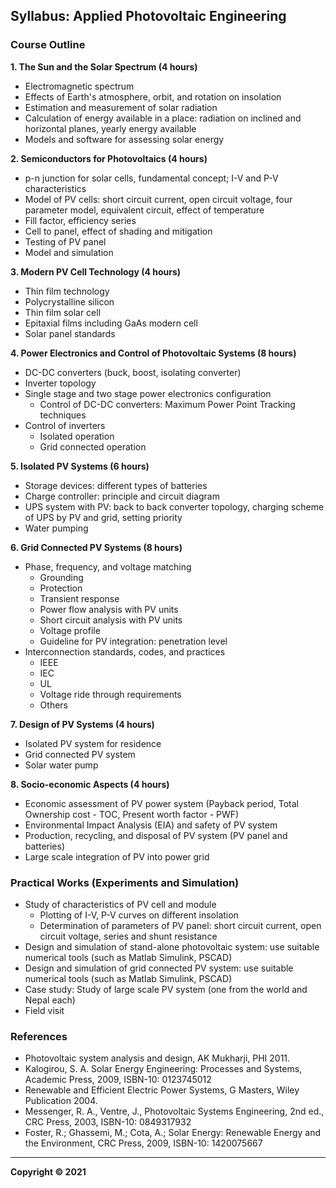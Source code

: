 ## Syllabus: Applied Photovoltaic Engineering

### Course Outline

**1. The Sun and the Solar Spectrum (4 hours)**
  * Electromagnetic spectrum
  * Effects of Earth's atmosphere, orbit, and rotation on insolation
  * Estimation and measurement of solar radiation
  * Calculation of energy available in a place: radiation on inclined and horizontal planes, yearly energy available
  * Models and software for assessing solar energy

**2. Semiconductors for Photovoltaics (4 hours)**
  * p-n junction for solar cells, fundamental concept; I-V and P-V characteristics
  * Model of PV cells: short circuit current, open circuit voltage, four parameter model, equivalent circuit, effect of temperature
  * Fill factor, efficiency series
  * Cell to panel, effect of shading and mitigation
  * Testing of PV panel
  * Model and simulation

**3. Modern PV Cell Technology (4 hours)**
  * Thin film technology
  * Polycrystalline silicon
  * Thin film solar cell
  * Epitaxial films including GaAs modern cell
  * Solar panel standards

**4. Power Electronics and Control of Photovoltaic Systems (8 hours)**
  * DC-DC converters (buck, boost, isolating converter)
  * Inverter topology
  * Single stage and two stage power electronics configuration
    * Control of DC-DC converters: Maximum Power Point Tracking techniques
  * Control of inverters
    * Isolated operation
    * Grid connected operation

**5. Isolated PV Systems (6 hours)**
  * Storage devices: different types of batteries
  * Charge controller: principle and circuit diagram
  * UPS system with PV: back to back converter topology, charging scheme of UPS by PV and grid, setting priority
  * Water pumping

**6. Grid Connected PV Systems (8 hours)**
  * Phase, frequency, and voltage matching
    * Grounding
    * Protection
    * Transient response
    * Power flow analysis with PV units
    * Short circuit analysis with PV units
    * Voltage profile
    * Guideline for PV integration: penetration level
  * Interconnection standards, codes, and practices
    * IEEE
    * IEC
    * UL
    * Voltage ride through requirements
    * Others

**7. Design of PV Systems (4 hours)**
  * Isolated PV system for residence
  * Grid connected PV system
  * Solar water pump

**8. Socio-economic Aspects (4 hours)**
  * Economic assessment of PV power system (Payback period, Total Ownership cost - TOC, Present worth factor - PWF)
  * Environmental Impact Analysis (EIA) and safety of PV system
  * Production, recycling, and disposal of PV system (PV panel and batteries)
  * Large scale integration of PV into power grid

### Practical Works (Experiments and Simulation)

* Study of characteristics of PV cell and module
  * Plotting of I-V, P-V curves on different insolation
  * Determination of parameters of PV panel: short circuit current, open circuit voltage, series and shunt resistance
* Design and simulation of stand-alone photovoltaic system: use suitable numerical tools (such as Matlab Simulink, PSCAD)
* Design and simulation of grid connected PV system: use suitable numerical tools (such as Matlab Simulink, PSCAD)
* Case study: Study of large scale PV system (one from the world and Nepal each)
* Field visit

### References

* Photovoltaic system analysis and design, AK Mukharji, PHI 2011.
* Kalogirou, S. A. Solar Energy Engineering: Processes and Systems, Academic Press, 2009, ISBN-10: 0123745012
* Renewable and Efficient Electric Power Systems, G Masters, Wiley Publication 2004.
* Messenger, R. A., Ventre, J., Photovoltaic Systems Engineering, 2nd ed., CRC Press, 2003, ISBN-10: 0849317932
* Foster, R.; Ghassemi, M.; Cota, A.; Solar Energy: Renewable Energy and the Environment, CRC Press, 2009, ISBN-10: 1420075667

---

**Copyright &copy; 2021**